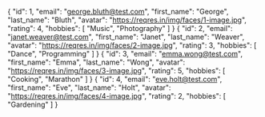 {
"id": 1,
"email": "george.bluth@test.com",
"first_name": "George",
"last_name": "Bluth",
"avatar": "https://reqres.in/img/faces/1-image.jpg",
"rating": 4,
"hobbies": [
"Music",
"Photography"
]
}
{
"id": 2,
"email": "janet.weaver@test.com",
"first_name": "Janet",
"last_name": "Weaver",
"avatar": "https://reqres.in/img/faces/2-image.jpg",
"rating": 3,
"hobbies": [
"Dance",
"Programming"
]
}
{
"id": 3,
"email": "emma.wong@test.com",
"first_name": "Emma",
"last_name": "Wong",
"avatar": "https://reqres.in/img/faces/3-image.jpg",
"rating": 5,
"hobbies": [
"Cooking",
"Marathon"
]
}
{
"id": 4,
"email": "eve.holt@test.com",
"first_name": "Eve",
"last_name": "Holt",
"avatar": "https://reqres.in/img/faces/4-image.jpg",
"rating": 2,
"hobbies": [
"Gardening"
]
}
